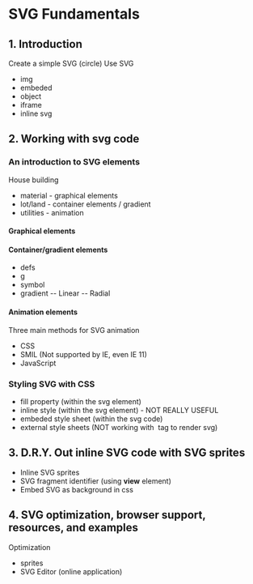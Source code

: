 # SVG Fundamentals
## 1. Introduction

Create a simple SVG (circle)
Use SVG
- img
- embeded
- object
- iframe
- inline svg

## 2. Working with svg code

### An introduction to SVG elements
House building
- material - graphical elements
- lot/land - container elements / gradient
- utilities - animation

#### Graphical elements

#### Container/gradient elements
- defs
- g
- symbol
- gradient
-- Linear
-- Radial

#### Animation elements
Three main methods for SVG animation
- CSS
- SMIL (Not supported by IE, even IE 11)
- JavaScript

### Styling SVG with CSS
- fill property (within the svg element)
- inline style (within the svg element) - NOT REALLY USEFUL
- embeded style sheet (within the svg code)
- external style sheets (NOT working with <img> tag to render svg)

## 3. D.R.Y. Out inline SVG code with SVG sprites

- Inline SVG sprites
- SVG fragment identifier (using **view** element)
- Embed SVG as background in css

## 4. SVG optimization, browser support, resources, and examples

Optimization
- sprites
- SVG Editor (online application)
